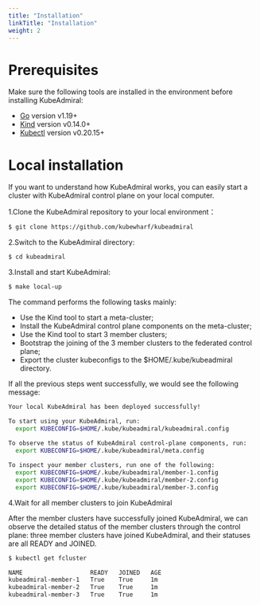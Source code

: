 ```yaml
---
title: "Installation"
linkTitle: "Installation"
weight: 2
---
```

# Prerequisites

Make sure the following tools are installed in the environment before installing KubeAdmiral:

- [Go](https://go.dev/) version v1.19+
- [Kind](https://kind.sigs.k8s.io/) version v0.14.0+
- [Kubectl](https://github.com/kubernetes/kubectl) version v0.20.15+

# Local installation

If you want to understand how KubeAdmiral works, you can easily start a cluster with KubeAdmiral control plane on your local computer.

1.Clone the KubeAdmiral repository to your local environment：

```Bash
$ git clone https://github.com/kubewharf/kubeadmiral
```

2.Switch to the KubeAdmiral directory:

```Bash
$ cd kubeadmiral
```

3.Install and start KubeAdmiral:

```Bash
$ make local-up
```

The command performs the following tasks mainly:

- Use the Kind tool to start a meta-cluster;
- Install the KubeAdmiral control plane components on the meta-cluster;
- Use the Kind tool to start 3 member clusters;
- Bootstrap the joining of the 3 member clusters to the federated control plane;
- Export the cluster kubeconfigs to the $HOME/.kube/kubeadmiral directory.

If all the previous steps went successfully, we would see the following message:

```Bash
Your local KubeAdmiral has been deployed successfully!

To start using your KubeAdmiral, run:
  export KUBECONFIG=$HOME/.kube/kubeadmiral/kubeadmiral.config
  
To observe the status of KubeAdmiral control-plane components, run:
  export KUBECONFIG=$HOME/.kube/kubeadmiral/meta.config

To inspect your member clusters, run one of the following:
  export KUBECONFIG=$HOME/.kube/kubeadmiral/member-1.config
  export KUBECONFIG=$HOME/.kube/kubeadmiral/member-2.config
  export KUBECONFIG=$HOME/.kube/kubeadmiral/member-3.config
```

4.Wait for all member clusters to join KubeAdmiral

After the member clusters have successfully joined KubeAdmiral, we can observe the detailed status of the member clusters through the control plane: three member clusters have joined KubeAdmiral, and their statuses are all READY and JOINED.

```Bash
$ kubectl get fcluster

NAME                   READY   JOINED   AGE
kubeadmiral-member-1   True    True     1m
kubeadmiral-member-2   True    True     1m
kubeadmiral-member-3   True    True     1m
```